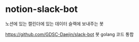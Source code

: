 # notion-slack-bot
노션에 있는 캘린더에 있는 데이터 슬랙에 보내주는 봇 

https://github.com/GDSC-Daejin/slack-bot 봇 golang 코드 통합 
